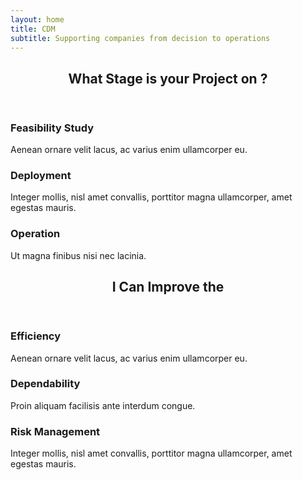 ```yaml
---
layout: home
title: CDM
subtitle: Supporting companies from decision to operations
---
```

<section>
    <header class="major">
        <h2>What Stage is your Project on ?</h2>
    </header>
    <div class="features">
        <article>
            <span class="icon fa-signal"></span>
            <div class="content">
                <h3>Feasibility Study</h3>
                <p>Aenean ornare velit lacus, ac varius enim ullamcorper eu.</p>
            </div>
        </article>
        <article>
            <span class="icon fa-paper-plane"></span>
            <div class="content">
                <h3>Deployment</h3>
                <p>Integer mollis, nisl amet convallis, porttitor magna ullamcorper, amet egestas mauris.</p>
            </div>
        </article>
        <article>
            <span class="icon fa-paper-plane"></span>
            <div class="content">
                <h3>Operation</h3>
                <p>Ut magna finibus nisi nec lacinia.</p>
            </div>
        </article>
    </div>
</section>

<section>
    <header class="major">
        <h2>I Can Improve the</h2>
    </header>
    <div class="features">
        <article>
            <span class="icon fa-signal"></span>
            <div class="content">
                <h3>Efficiency</h3>
                <p>Aenean ornare velit lacus, ac varius enim ullamcorper eu.</p>
            </div>
        </article>
        <article>
            <span class="icon fa-paper-plane"></span>
            <div class="content">
                <h3>Dependability</h3>
                <p>Proin aliquam facilisis ante interdum congue.</p>
            </div>
        </article>
        <article>
            <span class="icon fa-paper-plane"></span>
            <div class="content">
                <h3>Risk Management</h3>
                <p>Integer mollis, nisl amet convallis, porttitor magna ullamcorper, amet egestas mauris.</p>
            </div>
        </article>
    </div>
</section>
